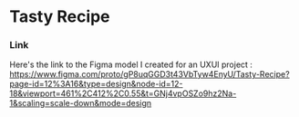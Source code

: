# Tasty Recipe 
### Link 
Here's the link to the Figma model I created for an UXUI project : https://www.figma.com/proto/gP8uqGGD3t43VbTyw4EnyU/Tasty-Recipe?page-id=12%3A16&type=design&node-id=12-18&viewport=461%2C412%2C0.55&t=GNj4vpOSZo9hz2Na-1&scaling=scale-down&mode=design

